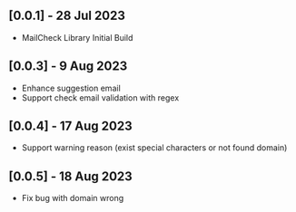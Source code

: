 ## [0.0.1] - 28 Jul 2023

* MailCheck Library Initial Build

## [0.0.3] - 9 Aug 2023
* Enhance suggestion email
* Support check email validation with regex

## [0.0.4] - 17 Aug 2023
* Support warning reason (exist special characters or not found domain)

## [0.0.5] - 18 Aug 2023
* Fix bug with domain wrong